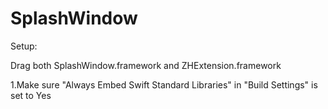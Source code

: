 # SplashWindow



Setup:

Drag both SplashWindow.framework and ZHExtension.framework

1.Make sure "Always Embed Swift Standard Libraries" in "Build Settings" is set to Yes
